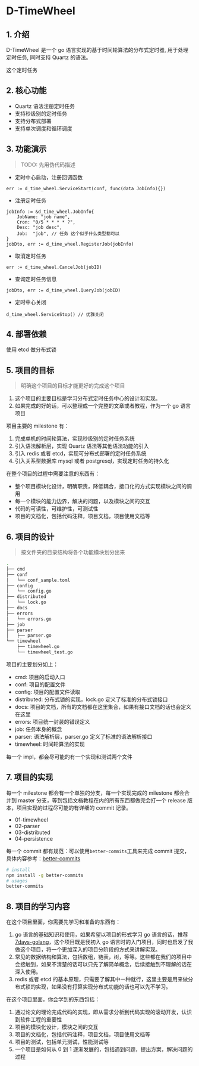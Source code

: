 # D-TimeWheel

## 1. 介绍

D-TimeWheel 是一个 go 语言实现的基于时间轮算法的分布式定时器, 用于处理定时任务, 同时支持 Quartz 的语法。

这个定时任务

## 2. 核心功能

- Quartz 语法注册定时任务
- 支持秒级别的定时任务
- 支持分布式部署
- 支持单次调度和循环调度

## 3. 功能演示

> TODO: 先用伪代码描述

- 定时中心启动，注册回调函数

```
err := d_time_wheel.ServiceStart(conf, func(data JobInfo){})
```

- 注册定时任务

```
jobInfo := &d_time_wheel.JobInfo{
    JobName: "job name",
    Cron: "0/5 * * * * ?",
    Desc: "job desc",
    Job:  "job", // 任务 这个似乎什么类型都可以
}
jobDto, err := d_time_wheel.RegisterJob(jobInfo)
```

- 取消定时任务

```
err := d_time_wheel.CancelJob(jobID)
```

- 查询定时任务信息

```
jobDto, err := d_time_wheel.QueryJob(jobID)
```

- 定时中心关闭

```
d_time_wheel.ServiceStop() // 优雅关闭
```

## 4. 部署依赖

使用 etcd 做分布式锁

## 5. 项目的目标

> 明确这个项目的目标才能更好的完成这个项目

1. 这个项目的主要目标是学习分布式定时任务中心的设计和实现。
2. 如果完成的好的话，可以整理成一个完整的文章或者教程，作为一个 go 语言项目

项目主要的 milestone 有：

1. 完成单机的时间轮算法，实现秒级别的定时任务系统
2. 引入语法解析层，实现 Quartz 语法等其他语法功能的引入
3. 引入 redis 或者 etcd，实现可分布式部署的定时任务系统
4. 引入关系型数据库 mysql 或者 postgresql，实现定时任务的持久化

在整个项目的过程中需要注意的东西有：

- 整个项目模块化设计，明确职责，降低耦合，接口化的方式实现模块之间的调用
- 每一个模块的能力边界，解决的问题，以及模块之间的交互
- 代码的可读性，可维护性，可测试性
- 项目的文档化，包括代码注释，项目文档，项目使用文档等

## 6. 项目的设计

> 按文件夹的目录结构将各个功能模块划分出来

```bash
.
├── cmd
├── conf
│   └── conf_sample.toml
├── config
│   └── config.go
├── distributed
│   └── lock.go
├── docs
├── errors
│   └── errors.go
├── job
├── parser
│   ├── parser.go
└── timewheel
    ├── timewheel.go
    └── timewheel_test.go
```

项目的主要划分如上：

- cmd: 项目的启动入口
- conf: 项目的配置文件
- config: 项目的配置文件读取
- distributed: 分布式锁的实现，lock.go 定义了标准的分布式锁接口
- docs: 项目的文档，所有的文档都在这里集合，如果有接口文档的话也会定义在这里
- errors: 项目统一封装的错误定义
- job: 任务本身的概念
- parser: 语法解析层，parser.go 定义了标准的语法解析接口
- timewheel: 时间轮算法的实现

每一个 impl，都会尽可能的有一个实现和测试两个文件

## 7. 项目的实现

每一个 milestone 都会有一个单独的分支，每一个实现完成的 milestone 都会合并到 master 分支，等到包括文档教程在内的所有东西都做完会打一个 release 版本，项目实现的过程尽可能的有详细的 commit 记录。

- 01-timewheel
- 02-parser
- 03-distributed
- 04-persistence

每一个 commit 都有规范：可以使用`better-commits`工具来完成 commit 提交，具体内容参考：[better-commits](https://github.com/Everduin94/better-commits)

```bash
# install
npm install -g better-commits
# usages
better-commits
```

## 8. 项目的学习内容

在这个项目里面，你需要先学习和准备的东西有：

1. go 语言的基础知识和使用，如果希望以项目的形式学习 go 语言的话，推荐 [7days-golang](https://github.com/geektutu/7days-golang)，这个项目既是我初入 go 语言时的入门项目，同时也启发了我做这个项目，将一个更加深入的项目分阶段的方式来讲解实现。
2. 常见的数据结构和算法，包括数组，链表，树，等等。这些都在我们的项目中会接触到，如果不清楚的话可以只先了解简单概念，后续接触到不理解的话在深入使用。
3. redis 或者 etcd 的基本原理，只需要了解其中一种就行，这里主要是用来做分布式锁的实现，如果没有打算实现分布式功能的话也可以先不学习。

在这个项目里面，你会学到的东西包括：

1. 通过论文的理论完成代码的实现，即从需求分析到代码实现的滚动开发，认识到软件工程的重要性
2. 项目的模块化设计，模块之间的交互
3. 项目的文档化，包括代码注释，项目文档，项目使用文档等
4. 项目的测试，包括单元测试，性能测试等
5. 一个项目是如何从 0 到 1 逐渐发展的，包括遇到问题，提出方案，解决问题的过程
